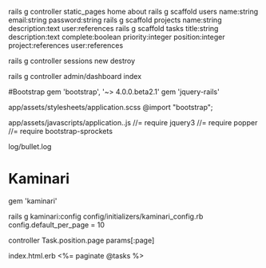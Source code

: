 rails g controller static_pages home about
rails g scaffold users name:string email:string password:string
rails g scaffold projects name:string description:text user:references
rails g scaffold tasks title:string description:text complete:boolean priority:integer position:integer project:references user:references

rails g controller sessions new destroy

rails g controller admin/dashboard index

#Bootstrap
gem 'bootstrap', '~> 4.0.0.beta2.1'
gem 'jquery-rails'

app/assets/stylesheets/application.scss
@import "bootstrap";

app/assets/javascripts/application..js
//= require jquery3
//= require popper
//= require bootstrap-sprockets

log/bullet.log

# Kaminari
gem 'kaminari'

rails g kaminari:config
config/initializers/kaminari_config.rb
config.default_per_page = 10

controller
Task.position.page params[:page]

index.html.erb
<%= paginate @tasks %>
